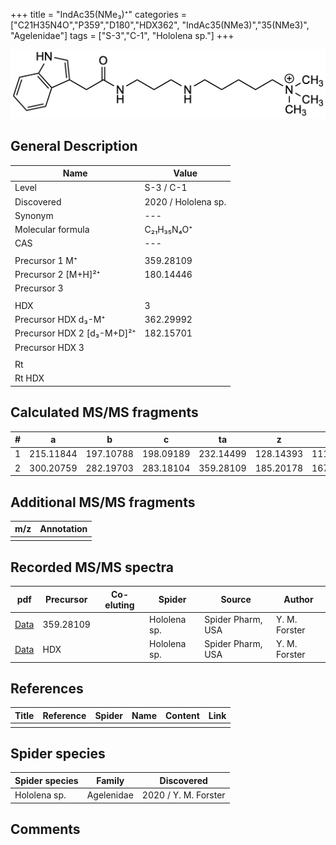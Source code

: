 +++
title = "IndAc35(NMe₃)⁺"
categories = ["C21H35N4O","P359","D180","HDX362",
"IndAc35(NMe3)","35(NMe3)",
"Agelenidae"]
tags = ["S-3","C-1",
"Hololena sp."]
+++

![](/img/IndAc35(NMe3).png)

## General Description

| Name                       | Value              |
|----------------------------|--------------------|
| Level                      | S-3 / C-1          |
| Discovered                 | 2020 / Hololena sp. |
| Synonym                    | ---                |
| Molecular formula          | C₂₁H₃₅N₄O⁺                   |
| CAS                        | ---                |
|                            |                    |
| Precursor 1  M⁺         | 359.28109                   |
| Precursor 2 [M+H]²⁺       | 180.14446                   |
| Precursor 3                |                    |
|                            |                    |
| HDX                        | 3                   |
| Precursor HDX    d₃-M⁺   | 362.29992                   |
| Precursor HDX 2 [d₃-M+D]²⁺ | 182.15701                   |
| Precursor HDX 3            |                    |
|                            |                    |
| Rt                         |                    |
| Rt HDX                     |                    |

## Calculated MS/MS fragments

| # | a         | b         | c         | ta        | z         | y         | tz        |
|---|-----------|-----------|-----------|-----------|-----------|-----------|-----------|
| 1 | 215.11844 | 197.10788 | 198.09189 | 232.14499 | 128.14393 | 111.11738 | 146.17830 |
| 2 | 300.20759 | 282.19703 | 283.18104 | 359.28109 | 185.20178 | 167.16740 | 203.23615 |

## Additional MS/MS fragments

| m/z | Annotation |
|-----|------------|
|     |            |

## Recorded MS/MS spectra

| pdf                                             | Precursor | Co-eluting | Spider      | Source                       | Author        |
|-------------------------------------------------|-----------|------------|-------------|------------------------------|---------------|
| [Data](/pdf/Hololena-sp/359_IndAc35(NMe3)_Ho-sp.pdf) | 359.28109 |           | Hololena sp. | Spider Pharm, USA | Y. M. Forster |
| [Data](/pdf/Hololena-sp/359_IndAc35(NMe3)_Ho-sp_HDX.pdf) | HDX |           | Hololena sp. | Spider Pharm, USA | Y. M. Forster |


## References

| Title | Reference | Spider | Name | Content | Link |
|-------|-----------|--------|------|---------|------|
|       |           |        |      |         |      |

## Spider species

| Spider species     | Family     | Discovered           |
|--------------------|------------|----------------------|
| Hololena sp.       | Agelenidae | 2020 / Y. M. Forster |


## Comments